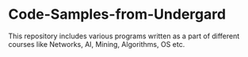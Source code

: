 # Code-Samples-from-Undergard
This repository includes various programs written as a part of different courses like Networks, AI, Mining, Algorithms, OS etc.
